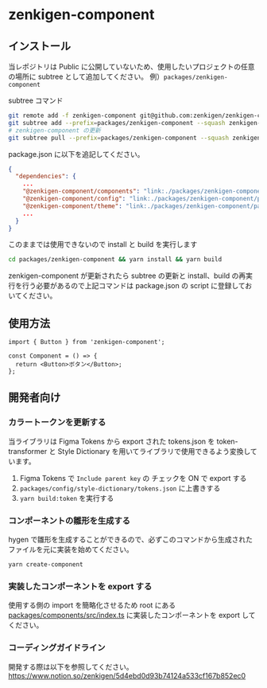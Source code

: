 # zenkigen-component

## インストール

当レポジトリは Public に公開していないため、使用したいプロジェクトの任意の場所に subtree として追加してください。
例）`packages/zenkigen-component`

subtree コマンド

```bash
git remote add -f zenkigen-component git@github.com:zenkigen/zenkigen-component.git
git subtree add --prefix=packages/zenkigen-component --squash zenkigen-component main
# zenkigen-component の更新
git subtree pull --prefix=packages/zenkigen-component --squash zenkigen-component main
```

package.json に以下を追記してください。

```json
{
  "dependencies": {
    ...
    "@zenkigen-component/components": "link:./packages/zenkigen-component/packages/components",
    "@zenkigen-component/config": "link:./packages/zenkigen-component/packages/config",
    "@zenkigen-component/theme": "link:./packages/zenkigen-component/packages/theme",
    ...
  }
}
```

このままでは使用できないので install と build を実行します

```bash
cd packages/zenkigen-component && yarn install && yarn build
```

zenkigen-component が更新されたら subtree の更新と install、build の再実行を行う必要があるので上記コマンドは package.json の script に登録しておいてください。

## 使用方法

```tsx
import { Button } from 'zenkigen-component';

const Component = () => {
  return <Button>ボタン</Button>;
};
```

## 開発者向け

### カラートークンを更新する

当ライブラリは Figma Tokens から export された tokens.json を token-transformer と Style Dictionary を用いてライブラリで使用できるよう変換しています。

1. Figma Tokens で `Include parent key` の チェックを ON で export する
1. `packages/config/style-dictionary/tokens.json` に上書きする
1. `yarn build:token` を実行する

### コンポーネントの雛形を生成する

hygen で雛形を生成することができるので、必ずこのコマンドから生成されたファイルを元に実装を始めてください。

```bash
yarn create-component
```

### 実装したコンポーネントを export する

使用する側の import を簡略化させるため root にある [packages/components/src/index.ts](https://github.com/zenkigen/zenkigen-component/blob/main/packages/components/src/index.ts) に実装したコンポーネントを export してください。

### コーディングガイドライン

開発する際は以下を参照してください。
https://www.notion.so/zenkigen/5d4ebd0d93b74124a533cf167b852ec0
